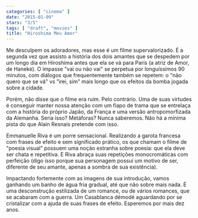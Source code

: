 ```yaml
---
categories: [ "cinema" ]
date: "2015-01-09"
stars: "3/5"
tags: [ "draft", "movies" ]
title: "Hiroshima Meu Amor"
---
```

Me desculpem os adoradores, mas esse é um filme supervalorizado. É a segunda vez que assisto a história dos dois amantes que se despedem por um longo dia em Hiroshima antes que ela se vá para Paris (a atriz de Amor, de Haneke). O impasse "vai ou não vai" se perpetua por longuíssimos 90 minutos, com diálogos que frequentemente também se repetem: o "não quero que se vá" vs "irei, sim" mais longo que os efeitos da bomba jogada sobre a cidade.

Porém, não disse que o filme era ruim. Pelo contrário. Uma de suas virtudes é conseguir manter nossa atenção com um fiapo de trama que se entrelaça com a história do próprio Japão, da França e uma versão antropomorfizada da Alemanha. Seria isso? Metáforas? Nunca saberemos. Não há a mínima pista do que Alain Resnais pretende com isso.

Emmanuelle Riva é um porre sensacional. Realizando a garota francesa com frases de efeito e sem significado prático, os que chamam o filme de "poesia visual" possuem uma noção estranha sobre poesia: que ela deve ser chata e repetitiva. E Riva abraça suas repetições monocromáticas com perfeição (digo isso porque sua personagem possui um motivo de ser, diferente de seu amante, apenas a sombra de sua existência).

Impactando fortemente com as imagens de sua introdução, vamos ganhando um banho de água fria gradual, até que não sobre mais nada. É uma desconstrução estilizada de um romance, ou de vários romances, que se acabaram com a guerra. Um Casablanca démodé aguardando por se cristalizar com a ajuda de suas frases de efeito. Esperemos por mais dez anos.
